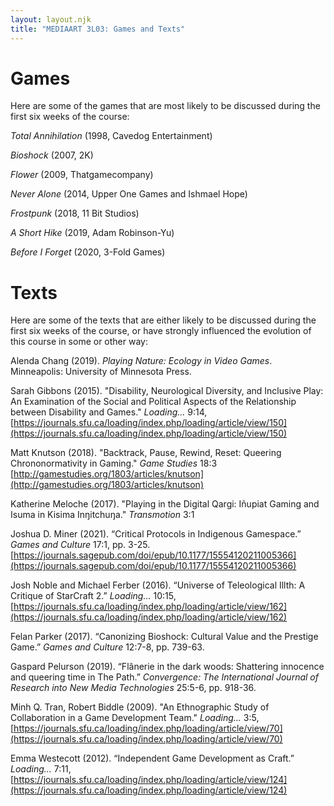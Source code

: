 ```yaml
---
layout: layout.njk
title: "MEDIAART 3L03: Games and Texts"
---
```


# Games

Here are some of the games that are most likely to be discussed during the first six weeks of the course: 

*Total Annihilation* (1998, Cavedog Entertainment)   

*Bioshock* (2007, 2K) 

*Flower* (2009, Thatgamecompany) 

*Never Alone* (2014, Upper One Games and Ishmael Hope)   

*Frostpunk* (2018, 11 Bit Studios) 

*A Short Hike* (2019, Adam Robinson-Yu)  

*Before I Forget* (2020, 3-Fold Games)

# Texts

Here are some of the texts that are either likely to be discussed during the first six weeks of the course, or have strongly influenced the evolution of this course in some or other way:  

Alenda Chang (2019). *Playing Nature: Ecology in Video Games*. Minneapolis: University of Minnesota Press. 

Sarah Gibbons (2015). "Disability, Neurological Diversity, and Inclusive Play: An Examination of the Social and Political Aspects of the Relationship between Disability and Games." *Loading...* 9:14, [https://journals.sfu.ca/loading/index.php/loading/article/view/150](https://journals.sfu.ca/loading/index.php/loading/article/view/150)

Matt Knutson (2018). "Backtrack, Pause, Rewind, Reset: Queering Chrononormativity in Gaming." *Game Studies* 18:3 [http://gamestudies.org/1803/articles/knutson](http://gamestudies.org/1803/articles/knutson)

Katherine Meloche (2017). "Playing in the Digital Qargi: Iñupiat Gaming and Isuma in Kisima Inŋitchuŋa." *Transmotion* 3:1 

Joshua D. Miner (2021). “Critical Protocols in Indigenous Gamespace.” *Games and Culture* 17:1, pp. 3-25. [https://journals.sagepub.com/doi/epub/10.1177/15554120211005366](https://journals.sagepub.com/doi/epub/10.1177/15554120211005366)

Josh Noble and Michael Ferber (2016). “Universe of Teleological Illth: A Critique of StarCraft 2.” *Loading...* 10:15, [https://journals.sfu.ca/loading/index.php/loading/article/view/162](https://journals.sfu.ca/loading/index.php/loading/article/view/162)

Felan Parker (2017). “Canonizing Bioshock: Cultural Value and the Prestige Game.” *Games and Culture* 12:7-8, pp. 739-63. 

Gaspard Pelurson (2019). “Flânerie in the dark woods: Shattering innocence and queering time in The Path.” *Convergence: The International Journal of Research into New Media Technologies* 25:5-6, pp. 918-36. 

Minh Q. Tran, Robert Biddle (2009). "An Ethnographic Study of Collaboration in a Game Development Team." *Loading...* 3:5, [https://journals.sfu.ca/loading/index.php/loading/article/view/70](https://journals.sfu.ca/loading/index.php/loading/article/view/70)

Emma Westecott (2012). “Independent Game Development as Craft.” *Loading...* 7:11, [https://journals.sfu.ca/loading/index.php/loading/article/view/124](https://journals.sfu.ca/loading/index.php/loading/article/view/124)